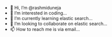 - 👋 Hi, I’m @rashmiduneja
- 👀 I’m interested in coding...
- 🌱 I’m currently learning elastic search...
- 💞️ I’m looking to collaborate on elastic search...
- 📫 How to reach me is via email...

<!---
rashmiduneja/rashmiduneja is a ✨ special ✨ repository because its `README.md` (this file) appears on your GitHub profile.
You can click the Preview link to take a look at your changes.
--->
